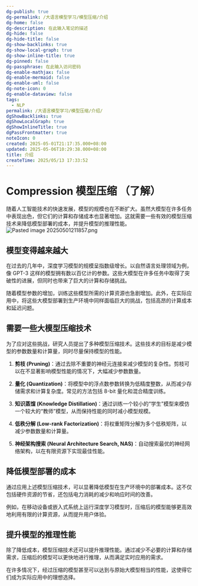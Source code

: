 ```yaml
---
dg-publish: true
dg-permalink: /大语言模型学习/模型压缩/介绍
dg-home: false
dg-description: 在此输入笔记的描述
dg-hide: false
dg-hide-title: false
dg-show-backlinks: true
dg-show-local-graph: true
dg-show-inline-title: true
dg-pinned: false
dg-passphrase: 在此输入访问密码
dg-enable-mathjax: false
dg-enable-mermaid: false
dg-enable-uml: false
dg-note-icon: 0
dg-enable-dataview: false
tags:
  - NLP
permalink: /大语言模型学习/模型压缩/介绍/
dgShowBacklinks: true
dgShowLocalGraph: true
dgShowInlineTitle: true
dgPassFrontmatter: true
noteIcon: 0
created: 2025-05-01T21:17:35.000+08:00
updated: 2025-05-06T10:29:38.000+08:00
title: 介绍
createTime: 2025/05/13 17:33:52
---
```




# Compression 模型压缩 （了解）
随着人工智能技术的快速发展，模型的规模也在不断扩大。虽然大模型在许多任务中表现出色，但它们的计算和存储成本也显著增加。这就需要一些有效的模型压缩技术来降低模型部署的成本，并提升模型的推理性能。
![Pasted image 20250501211857.png](/img/user/%E9%99%84%E4%BB%B6/Pasted%20image%2020250501211857.png)

## 模型变得越来越大
在过去的几年中，深度学习模型的规模呈指数级增长。以自然语言处理领域为例，像 GPT-3 这样的模型拥有数以百亿计的参数。这些大模型在许多任务中取得了突破性的进展，但同时也带来了巨大的计算和存储挑战。

随着模型参数的增加，训练这些模型所需的计算资源也急剧增加。此外，在实际应用中，将这些大模型部署到生产环境中同样面临巨大的挑战，包括高昂的计算成本和延迟问题。


## 需要一些大模型压缩技术
为了应对这些挑战，研究人员提出了多种模型压缩技术。这些技术的目标是减少模型的参数数量和计算量，同时尽量保持模型的性能。

1. **剪枝 (Pruning)**：通过去除不重要的神经元连接来减少模型的复杂性。剪枝可以在不显著影响模型性能的情况下，大幅减少参数数量。

2. **量化 (Quantization)**：将模型中的浮点数参数转换为低精度整数，从而减少存储需求和计算复杂度。常见的方法包括 8-bit 量化和混合精度训练。

3. **知识蒸馏 (Knowledge Distillation)**：通过训练一个较小的“学生”模型来模仿一个较大的“教师”模型，从而保持性能的同时减小模型规模。

4. **低秩分解 (Low-rank Factorization)**：将权重矩阵分解为多个低秩矩阵，以减少参数数量和计算量。

5. **神经架构搜索 (Neural Architecture Search, NAS)**：自动搜索最优的神经网络架构，以在有限资源下实现最佳性能。


## 降低模型部署的成本
通过应用上述模型压缩技术，可以显著降低模型在生产环境中的部署成本。这不仅包括硬件资源的节省，还包括电力消耗的减少和响应时间的改善。

例如，在移动设备或嵌入式系统上运行深度学习模型时，压缩后的模型能够更高效地利用有限的计算资源，从而提升用户体验。


## 提升模型的推理性能
除了降低成本，模型压缩技术还可以提升推理性能。通过减少不必要的计算和存储需求，压缩后的模型可以更快地进行推理，从而满足实时应用的需求。

在许多情况下，经过压缩的模型甚至可以达到与原始大模型相当的性能，这使得它们成为实际应用中的理想选择。
